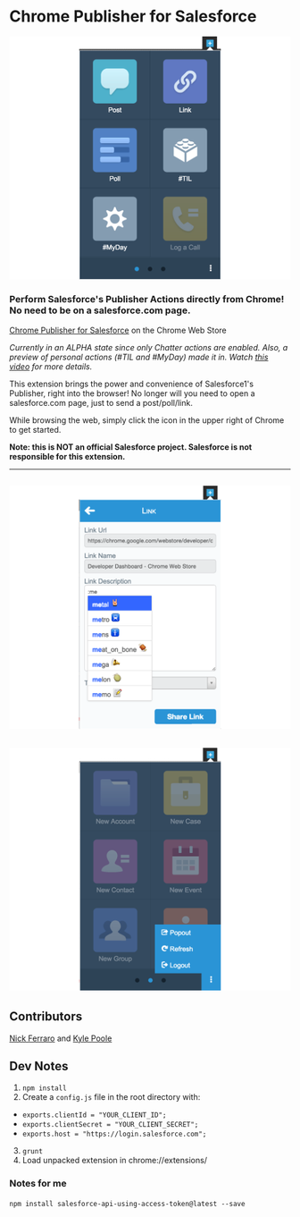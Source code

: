 Chrome Publisher for Salesforce
=========================

![Chrome Publisher for Salesforce](/Chrome_Publisher.png?raw=true "Chrome Publisher")

### Perform Salesforce's Publisher Actions directly from Chrome! No need to be on a salesforce.com page.

[Chrome Publisher for Salesforce](https://chrome.google.com/webstore/detail/chrome-publisher-for-sale/iicjicoidokejlhbgdpbfphddeifhnjb) on the Chrome Web Store

*Currently in an ALPHA state since only Chatter actions are enabled. Also, a preview of personal actions (#TIL and #MyDay) made it in. Watch [this video](https://www.youtube.com/watch?v=yYF0jF6rVzg) for more details.*

This extension brings the power and convenience of Salesforce1's Publisher, right into the browser! No longer will you need to open a salesforce.com page, just to send a post/poll/link. 

While browsing the web, simply click the icon in the upper right of Chrome to get started.

**Note: this is NOT an official Salesforce project. Salesforce is not responsible for this extension.**

--------------
![Chrome Publisher Link](/Chrome_Publisher_Link.png?raw=true "Chrome Publisher Link")
--------------

![Chrome Publisher Options](/Chrome_Publisher_Options.png?raw=true "Chrome Publisher Options")
--------------

## Contributors
[Nick Ferraro](https://github.com/Spidy88) and [Kyle Poole](https://github.com/kylpo)

## Dev Notes
1. `npm install`
2. Create a `config.js` file in the root directory with:
  * `exports.clientId = "YOUR_CLIENT_ID";`
  * `exports.clientSecret = "YOUR_CLIENT_SECRET";`
  * `exports.host = "https://login.salesforce.com";`
3. `grunt`
4. Load unpacked extension in chrome://extensions/

### Notes for me
`npm install salesforce-api-using-access-token@latest --save`
